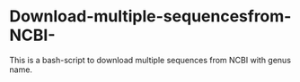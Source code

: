# Download-multiple-sequencesfrom-NCBI-
This is a bash-script to download multiple sequences from NCBI with genus name.
